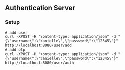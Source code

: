 ## Authentication Server 

### Setup

````shell
# add user
curl -XPOST -H "content-type: application/json" -d "{\"username\":\"danielle\",\"password\":\"12345\"}" http://localhost:8080/user/add
# add otp
curl -XPOST -H "content-type: application/json" -d "{\"username\":\"danielle\",\"password\":\"12345\"}" http://localhost:8080/user/auth
````